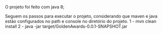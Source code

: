 O projeto foi feito com java 8;

Seguem os passos para executar o projeto, considerando que maven e java estão configurados no path e console no diretório do projeto.
1 - mvn clean install
2 - java -jar target/GoldenAwards-0.0.1-SNAPSHOT.jar